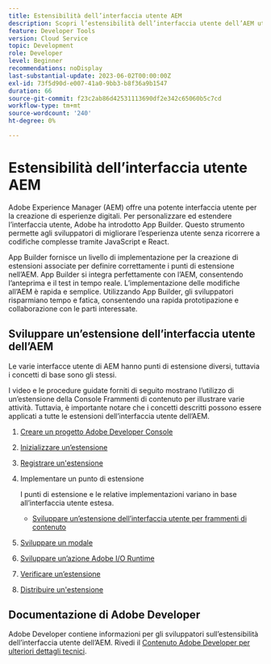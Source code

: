 ```yaml
---
title: Estensibilità dell’interfaccia utente AEM
description: Scopri l’estensibilità dell’interfaccia utente dell’AEM utilizzando App Builder per creare estensioni.
feature: Developer Tools
version: Cloud Service
topic: Development
role: Developer
level: Beginner
recommendations: noDisplay
last-substantial-update: 2023-06-02T00:00:00Z
exl-id: 73f5d90d-e007-41a0-9bb3-b8f36a9b1547
duration: 66
source-git-commit: f23c2ab86d42531113690df2e342c65060b5c7cd
workflow-type: tm+mt
source-wordcount: '240'
ht-degree: 0%

---
```


# Estensibilità dell’interfaccia utente AEM

Adobe Experience Manager (AEM) offre una potente interfaccia utente per la creazione di esperienze digitali. Per personalizzare ed estendere l’interfaccia utente, Adobe ha introdotto App Builder. Questo strumento permette agli sviluppatori di migliorare l’esperienza utente senza ricorrere a codifiche complesse tramite JavaScript e React.

App Builder fornisce un livello di implementazione per la creazione di estensioni associate per definire correttamente i punti di estensione nell’AEM. App Builder si integra perfettamente con l’AEM, consentendo l’anteprima e il test in tempo reale. L’implementazione delle modifiche all’AEM è rapida e semplice. Utilizzando App Builder, gli sviluppatori risparmiano tempo e fatica, consentendo una rapida prototipazione e collaborazione con le parti interessate.

## Sviluppare un’estensione dell’interfaccia utente dell’AEM

Le varie interfacce utente di AEM hanno punti di estensione diversi, tuttavia i concetti di base sono gli stessi.

I video e le procedure guidate forniti di seguito mostrano l’utilizzo di un’estensione della Console Frammenti di contenuto per illustrare varie attività. Tuttavia, è importante notare che i concetti descritti possono essere applicati a tutte le estensioni dell’interfaccia utente dell’AEM.

1. [Creare un progetto Adobe Developer Console](./adobe-developer-console-project.md)
1. [Inizializzare un’estensione](./app-initialization.md)
1. [Registrare un&#39;estensione](./extension-registration.md)
1. Implementare un punto di estensione

   I punti di estensione e le relative implementazioni variano in base all’interfaccia utente estesa.

   + [Sviluppare un’estensione dell’interfaccia utente per frammenti di contenuto](./content-fragments/overview.md)

1. [Sviluppare un modale](./modal.md)
1. [Sviluppare un’azione Adobe I/O Runtime](./runtime-action.md)
1. [Verificare un’estensione](./verify.md)
1. [Distribuire un&#39;estensione](./deploy.md)

## Documentazione di Adobe Developer

Adobe Developer contiene informazioni per gli sviluppatori sull’estensibilità dell’interfaccia utente dell’AEM. Rivedi il [Contenuto Adobe Developer per ulteriori dettagli tecnici](https://developer.adobe.com/uix/docs/).
